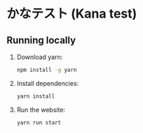 # かなテスト (Kana test)

## Running locally

1. Download yarn:

   ```sh
   npm install -g yarn
   ```

2. Install dependencies:

   ```sh
   yarn install
   ```

3. Run the website:

   ```sh
   yarn run start
   ```
